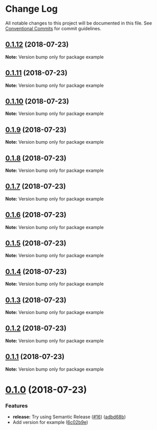 # Change Log

All notable changes to this project will be documented in this file.
See [Conventional Commits](https://conventionalcommits.org) for commit guidelines.

<a name="0.1.12"></a>
## [0.1.12](https://github.com/karl/redux-saga-state-machine/compare/v0.1.11...v0.1.12) (2018-07-23)




**Note:** Version bump only for package example

<a name="0.1.11"></a>
## [0.1.11](https://github.com/karl/redux-saga-state-machine/compare/v0.1.10...v0.1.11) (2018-07-23)




**Note:** Version bump only for package example

<a name="0.1.10"></a>
## [0.1.10](https://github.com/karl/redux-saga-state-machine/compare/v0.1.9...v0.1.10) (2018-07-23)




**Note:** Version bump only for package example

<a name="0.1.9"></a>
## [0.1.9](https://github.com/karl/redux-saga-state-machine/compare/v0.1.8...v0.1.9) (2018-07-23)




**Note:** Version bump only for package example

<a name="0.1.8"></a>
## [0.1.8](https://github.com/karl/redux-saga-state-machine/compare/v0.1.7...v0.1.8) (2018-07-23)




**Note:** Version bump only for package example

<a name="0.1.7"></a>
## [0.1.7](https://github.com/karl/redux-saga-state-machine/compare/v0.1.6...v0.1.7) (2018-07-23)




**Note:** Version bump only for package example

<a name="0.1.6"></a>
## [0.1.6](https://github.com/karl/redux-saga-state-machine/compare/v0.1.5...v0.1.6) (2018-07-23)




**Note:** Version bump only for package example

<a name="0.1.5"></a>
## [0.1.5](https://github.com/karl/redux-saga-state-machine/compare/v0.1.4...v0.1.5) (2018-07-23)




**Note:** Version bump only for package example

<a name="0.1.4"></a>
## [0.1.4](https://github.com/karl/redux-saga-state-machine/compare/v0.1.3...v0.1.4) (2018-07-23)




**Note:** Version bump only for package example

<a name="0.1.3"></a>
## [0.1.3](https://github.com/karl/redux-saga-state-machine/compare/v0.1.2...v0.1.3) (2018-07-23)




**Note:** Version bump only for package example

<a name="0.1.2"></a>
## [0.1.2](https://github.com/karl/redux-saga-state-machine/compare/v0.1.1...v0.1.2) (2018-07-23)




**Note:** Version bump only for package example

<a name="0.1.1"></a>
## [0.1.1](https://github.com/karl/redux-saga-state-machine/compare/v0.1.0...v0.1.1) (2018-07-23)




**Note:** Version bump only for package example

<a name="0.1.0"></a>
# [0.1.0](https://github.com/karl/redux-saga-state-machine/compare/v0.0.9...v0.1.0) (2018-07-23)


### Features

* **release:** Try using Semantic Release ([#16](https://github.com/karl/redux-saga-state-machine/issues/16)) ([adbd68b](https://github.com/karl/redux-saga-state-machine/commit/adbd68b))
* Add version for example ([6c02b9e](https://github.com/karl/redux-saga-state-machine/commit/6c02b9e))
